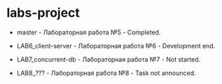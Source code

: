 # labs-project
* master - Лабораторная работа №5 - Completed.

* LAB6_client-server - Лабораторная работа №6 - Development end.

* LAB7_concurrent-db - Лабораторная работа №7 - Not started.

* LAB8_??? - Лабораторная работа №8 - Task not announced.